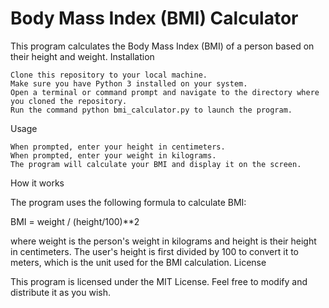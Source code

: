 # Body Mass Index (BMI) Calculator 
This program calculates the Body Mass Index (BMI) of a person based on their height and weight.
Installation

    Clone this repository to your local machine.
    Make sure you have Python 3 installed on your system.
    Open a terminal or command prompt and navigate to the directory where you cloned the repository.
    Run the command python bmi_calculator.py to launch the program.

Usage

    When prompted, enter your height in centimeters.
    When prompted, enter your weight in kilograms.
    The program will calculate your BMI and display it on the screen.

How it works

The program uses the following formula to calculate BMI:

BMI = weight / (height/100)**2

where weight is the person's weight in kilograms and height is their height in centimeters. The user's height is first divided by 100 to convert it to meters, which is the unit used for the BMI calculation.
License

This program is licensed under the MIT License. Feel free to modify and distribute it as you wish.